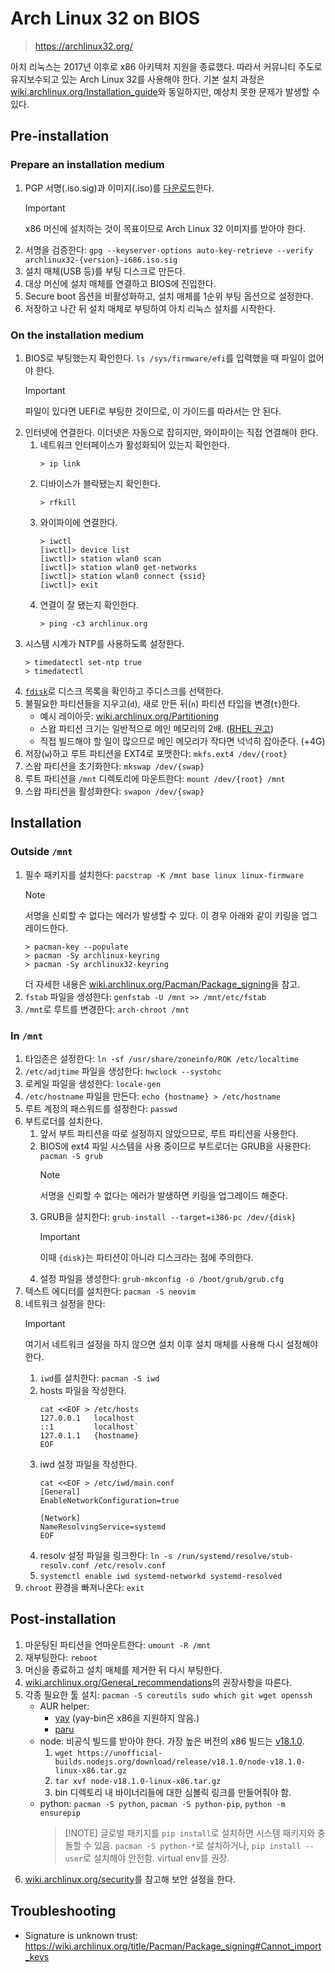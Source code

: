 # Arch Linux 32 on BIOS

> https://archlinux32.org/

아치 리눅스는 2017년 이후로 x86 아키텍처 지원을 종료했다. 따라서 커뮤니티 주도로 유지보수되고 있는 Arch Linux 32를 사용해야 한다. 기본 설치 과정은 [wiki.archlinux.org/Installation_guide](https://wiki.archlinux.org/title/Installation_guide)와 동일하지만, 예상치 못한 문제가 발생할 수 있다.

## Pre-installation

### Prepare an installation medium

1. PGP 서명(.iso.sig)과 이미지(.iso)를 [다운로드](https://www.archlinux32.org/download/)한다.
    > [!Important]
    > x86 머신에 설치하는 것이 목표이므로 Arch Linux 32 이미지를 받아야 한다.
2. 서명을 검증한다: `gpg --keyserver-options auto-key-retrieve --verify archlinux32-{version}-i686.iso.sig`
3. 설치 매체(USB 등)를 부팅 디스크로 만든다.
4. 대상 머신에 설치 매체를 연결하고 BIOS에 진입한다.
5. Secure boot 옵션을 비활성화하고, 설치 매체를 1순위 부팅 옵션으로 설정한다.
6. 저장하고 나간 뒤 설치 매체로 부팅하여 아치 리눅스 설치를 시작한다.

### On the installation medium

1. BIOS로 부팅했는지 확인한다. `ls /sys/firmware/efi`를 입력했을 때 파일이 없어야 한다.
    > [!Important]
    > 파일이 있다면 UEFI로 부팅한 것이므로, 이 가이드를 따라서는 안 된다.
2. 인터넷에 연결한다. 이더넷은 자동으로 잡히지만, 와이파이는 직접 연결해야 한다.
    1. 네트워크 인터페이스가 활성화되어 있는지 확인한다.
        ```
        > ip link
        ```
    2. 디바이스가 블락됐는지 확인한다.
        ```
        > rfkill
        ```
    3. 와이파이에 연결한다.
        ```
        > iwctl
        [iwctl]> device list
        [iwctl]> station wlan0 scan
        [iwctl]> station wlan0 get-networks
        [iwctl]> station wlan0 connect {ssid}
        [iwctl]> exit
        ```
    4. 연결이 잘 됐는지 확인한다.
        ```
        > ping -c3 archlinux.org
        ```
3. 시스템 시계가 NTP를 사용하도록 설정한다.
    ```
    > timedatectl set-ntp true
    > timedatectl
    ```
4. [`fdisk`](https://wiki.archlinux.org/title/fdisk)로 디스크 목록을 확인하고 주디스크를 선택한다.
5. 불필요한 파티션들을 지우고(`d`), 새로 만든 뒤(`n`) 파티션 타입을 변경(`t`)한다.
    - 예시 레이아웃: [wiki.archlinux.org/Partitioning](https://wiki.archlinux.org/title/Partitioning#Example_layouts)
    - 스왑 파티션 크기는 일반적으로 메인 메모리의 2배. ([RHEL 권고](https://access.redhat.com/documentation/en-us/red_hat_enterprise_linux/8/html/managing_storage_devices/getting-started-with-swap_managing-storage-devices#recommended-system-swap-space_getting-started-with-swap))
    - 직접 빌드해야 할 일이 많으므로 메인 메모리가 작다면 넉넉히 잡아준다. (+4G)
6. 저장(`w`)하고 루트 파티션을 EXT4로 포맷한다: `mkfs.ext4 /dev/{root}`
7. 스왑 파티션을 초기화한다: `mkswap /dev/{swap}`
8. 루트 파티션을 `/mnt` 디렉토리에 마운트한다: `mount /dev/{root} /mnt`
9. 스왑 파티션을 활성화한다: `swapon /dev/{swap}`

## Installation

### Outside `/mnt`

1. 필수 패키지를 설치한다: `pacstrap -K /mnt base linux linux-firmware`
    > [!NOTE]
    > 서명을 신뢰할 수 없다는 에러가 발생할 수 있다. 이 경우 아래와 같이 키링을 업그레이드한다.
    ```
    > pacman-key --populate
    > pacman -Sy archlinux-keyring
    > pacman -Sy archlinux32-keyring
    ```
    더 자세한 내용은 [wiki.archlinux.org/Pacman/Package_signing](https://wiki.archlinux.org/title/Pacman/Package_signing)을 참고.
2. `fstab` 파일을 생성한다: `genfstab -U /mnt >> /mnt/etc/fstab`
3. `/mnt`로 루트를 변경한다: `arch-chroot /mnt`

### In `/mnt`

1. 타임존은 설정한다: `ln -sf /usr/share/zoneinfo/ROK /etc/localtime`
2. `/etc/adjtime` 파일을 생성한다: `hwclock --systohc`
3. 로케일 파일을 생성한다: `locale-gen`
4. `/etc/hostname` 파일을 만든다: `echo {hostname} > /etc/hostname`
5. 루트 계정의 패스워드를 설정한다: `passwd`
6. 부트로더를 설치한다.
    1. 앞서 부트 파티션을 따로 설정하지 않았으므로, 루트 파티션을 사용한다.
    2. BIOS에 ext4 파일 시스템을 사용 중이므로 부트로더는 GRUB을 사용한다: `pacman -S grub`
        > [!NOTE]
        > 서명을 신뢰할 수 없다는 에러가 발생하면 키링을 업그레이드 해준다.
    3. GRUB을 설치한다: `grub-install --target=i386-pc /dev/{disk}`
        > [!IMPORTANT]
        > 이때 `{disk}`는 파티션이 아니라 디스크라는 점에 주의한다.
    4. 설정 파일을 생성한다: `grub-mkconfig -o /boot/grub/grub.cfg`
7. 텍스트 에디터를 설치한다: `pacman -S neovim`
8. 네트워크 설정을 한다:
    > [!IMPORTANT]
    > 여기서 네트워크 설정을 하지 않으면 설치 이후 설치 매체를 사용해 다시 설정해야 한다.
    1. `iwd`를 설치한다: `pacman -S iwd`
    2. hosts 파일을 작성한다.
        ```
        cat <<EOF > /etc/hosts
        127.0.0.1   localhost
        ::1         localhost`
        127.0.1.1   {hostname}
        EOF
        ```
    3. iwd 설정 파일을 작성한다.
        ```
        cat <<EOF > /etc/iwd/main.conf
        [General]
        EnableNetworkConfiguration=true

        [Network]
        NameResolvingService=systemd
        EOF
        ```
    4. resolv 설정 파일을 링크한다: `ln -s /run/systemd/resolve/stub-resolv.conf /etc/resolv.conf`
    5. `systemctl enable iwd systemd-networkd systemd-resolved`
9. `chroot` 환경을 빠져나온다: `exit`

## Post-installation

1. 마운팅된 파티션을 언마운트한다: `umount -R /mnt`
2. 재부팅한다: `reboot`
3. 머신을 종료하고 설치 매체를 제거한 뒤 다시 부팅한다.
4. [wiki.archlinux.org/General_recommendations](https://wiki.archlinux.org/title/General_recommendations)의 권장사항을 따른다.
5. 각종 필요한 툴 설치: `pacman -S coreutils sudo which git wget openssh`
    - AUR helper:
        - [yay](https://github.com/Jguer/yay) (yay-bin은 x86을 지원하지 않음.)
        - [paru](https://github.com/Morganamilo/paru)
    - node: 비공식 빌드를 받아야 한다. 가장 높은 버전의 x86 빌드는 [v18.1.0](https://unofficial-builds.nodejs.org/download/release/v18.1.0/).
        1. `wget https://unofficial-builds.nodejs.org/download/release/v18.1.0/node-v18.1.0-linux-x86.tar.gz`
        2. `tar xvf node-v18.1.0-linux-x86.tar.gz`
        3. bin 디렉토리 내 바이너리들에 대한 심볼릭 링크를 만들어줘야 함.
    - python: `pacman -S python`, `pacman -S python-pip`, `python -m ensurepip`
        > [!NOTE] 글로벌 패키지를 `pip install`로 설치하면 시스템 패키지와 충돌할 수 있음. `pacman -S python-*`로 설치하거나, `pip install --user`로 설치해야 안전함. virtual env를 권장.
6. [wiki.archlinux.org/security](https://wiki.archlinux.org/title/security)를 참고해 보안 설정을 한다.

## Troubleshooting

- Signature is unknown trust: https://wiki.archlinux.org/title/Pacman/Package_signing#Cannot_import_keys
